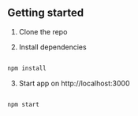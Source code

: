 ## Getting started

1. Clone the repo

2. Install dependencies

```bash

npm install
```

3. Start app on http://localhost:3000

```bash

npm start
```
